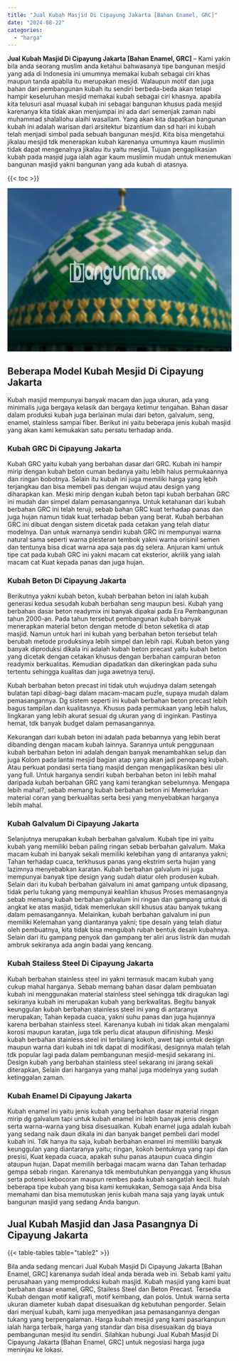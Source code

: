 ```yaml
---
title: "Jual Kubah Masjid Di Cipayung Jakarta [Bahan Enamel, GRC]"
date: "2024-08-22"
categories: 
  - "harga"
---
```


**Jual Kubah Masjid Di Cipayung Jakarta \[Bahan Enamel, GRC\]** – Kami yakin bila anda seorang muslim anda ketahui bahwasanya tipe bangunan mesjid yang ada di Indonesia ini umumnya memakai kubah sebagai ciri khas maupun tanda apabila itu merupakan mesjid. Walaupun motif dan juga bahan dari pembangunan kubah itu sendiri berbeda-beda akan tetapi hampir keseluruhan mesjid memakai kubah sebagai ciri khasnya. apabila kita telusuri asal muasal kubah ini sebagai bangunan khusus pada mesjid karenanya kita tidak akan menjumpai ini ada dari semenjak zaman nabi muhammad shalallohu alaihi wasallam. Yang akan kita dapatkan bangunan kubah ini adalah warisan dari arsitektur bizantium dan sd hari ini kubah telah menjadi simbol pada sebuah bangunan mesjid. Kita bisa mengetahui jikalau mesjid tdk menerapkan kubah karenanya umumnya kaum muslimin tidak dapat mengenalnya jikalau itu yaitu mesjid. Tujuan pengaplikasian kubah pada masjid juga ialah agar kaum muslimin mudah untuk menemukan bangunan masjid yakni bangunan yang ada kubah di atasnya.

{{< toc >}}

![Jual Kubah Masjid Di Cipayung Jakarta [Bahan Enamel, GRC]](/images/jual-kubah-masjid-25.png)

## Beberapa Model Kubah Mesjid Di Cipayung Jakarta

Kubah masjid mempunyai banyak macam dan juga ukuran, ada yang minimalis juga bergaya kelasik dan bergaya ketimur tengahan. Bahan dasar dalam produksi kubah juga berlainan mulai dari beton, galvalum, seng, enamel, stainless sampai fiber. Berikut ini yaitu beberapa jenis kubah masjid yang akan kami kemukakan satu persatu terhadap anda.

### Kubah GRC Di Cipayung Jakarta

Kubah GRC yaitu kubah yang berbahan dasar dari GRC. Kubah ini hampir mirip dengan kubah beton cuman bedanya yaitu lebih halus permukaannya dan ringan bobotnya. Selain itu kubah ini juga memiliki harga yang lebih terjangkau dan bisa membeli pas dengan wujud atau design yang diharapkan kan. Meski mirip dengan kubah beton tapi kubah berbahan GRC ini mudah dan simpel dalam pemasangannya. Untuk ketahanan dari kubah berbahan GRC ini telah teruji, sebab bahan GRC kuat terhadap panas dan juga hujan namun tidak kuat terhadap beban yang berat. Kubah berbahan GRC ini dibuat dengan sistem dicetak pada cetakan yang telah diatur modelnya. Dan untuk warnanya sendiri kubah GRC ini mempunyai warna natural sama seperti warna plesteran tembok yakni warna orisinil semen dan tentunya bisa dicat warna apa saja pas dg selera. Anjuran kami untuk tipe cat pada kubah GRC ini yakni macam cat eksterior, akrilik yang ialah macam cat Kuat kepada panas dan juga hujan.

### Kubah Beton Di Cipayung Jakarta

Berikutnya yakni kubah beton, kubah berbahan beton ini ialah kubah generasi kedua sesudah kubah berbahan seng maupun besi. Kubah yang berbahan dasar beton readymix ini banyak dipakai pada Era Pembangunan tahun 2000-an. Pada tahun tersebut pembangunan kubah banyak menerapkan material beton dengan metode di beton seketika di atap masjid. Namun untuk hari ini kubah yang berbahan beton tersebut telah berubah metode produksinya lebih simpel dan lebih rapi. Kubah beton yang banyak diproduksi dikala ini adalah kubah beton precast yaitu kubah beton yang dicetak dengan cetakan khusus dengan berbahan campuran beton readymix berkualitas. Kemudian dipadatkan dan dikeringkan pada suhu tertentu sehingga kualitas dan juga awetnya teruji.

Kubah berbahan beton precast ini tidak utuh wujudnya dalam setengah bulatan tapi dibagi-bagi dalam macam-macam puzle, supaya mudah dalam pemasangannya. Dg sistem seperti ini kubah berbahan beton precast lebih bagus tampilan dan kualitasnya. Khusus pada permukaan yang lebih halus, lingkaran yang lebih akurat sesuai dg ukuran yang di inginkan. Pastinya hemat, tdk banyak budget dalam pemasangannya.

Kekurangan dari kubah beton ini adalah pada bebannya yang lebih berat dibanding dengan macam kubah lainnya. Sarannya untuk penggunaan kubah berbahan beton ini adalah dengan banyak menambahkan selup dan juga Kolom pada lantai mesjid bagian atap yang akan jadi penopang kubah. Atau perkuat pondasi serta tiang masjid dengan mengaplikasikan besi ulir yang full. Untuk harganya sendiri kubah berbahan beton ini lebih mahal daripada kubah berbahan GRC yang kami terangkan sebelumnya. Mengapa lebih mahal?, sebab memang kubah berbahan beton ini Memerlukan material coran yang berkualitas serta besi yang menyebabkan harganya lebih mahal.

### Kubah Galvalum Di Cipayung Jakarta

Selanjutnya merupakan kubah berbahan galvalum. Kubah tipe ini yaitu kubah yang memiliki beban paling ringan sebab berbahan galvalum. Maka macam kubah ini banyak sekali memiliki kelebihan yang di antaranya yakni; Tahan terhadap cuaca, terkhusus panas yang ekstrim serta hujan yang lazimnya menyebabkan karatan. Kubah berbahan galvalum ini juga mempunyai banyak tipe design yang sudah diatur oleh produsen kubah. Selain dari itu kubah berbahan galvalum ini amat gampang untuk dipasang, tidak perlu tukang yang mempunyai keahlian khusus Proses memasangnya sebab memang kubah berbahan galvalum ini ringan dan gampang untuk di angkat ke atas masjid, tidak memerlukan skill khusus atau banyak tukang dalam pemasangannya. Melainkan, kubah berbahan galvalum ini pun memiliki Kelemahan yang diantaranya yakni; tipe desain yang telah diatur oleh pembuatnya, kita tidak bisa mengubah rubah bentuk desain kubahnya. Selain dari itu gampang penyok dan gampang ter aliri arus listrik dan mudah ambruk sekiranya ada angin badai yang kencang.

### Kubah Stailess Steel Di Cipayung Jakarta

Kubah berbahan stainless steel ini yakni termasuk macam kubah yang cukup mahal harganya. Sebab memang bahan dasar dalam pembuatan kubah ini menggunakan material stainless steel sehingga tdk diragukan lagi sekiranya kubah ini merupakan kubah yang berkwalitas. Begitu banyak keunggulan kubah berbahan stainless steel ini yang di antaranya merupakan; Tahan kepada cuaca, yakni suhu panas dan juga hujannya karena berbahan stainless steel. Karenanya kubah ini tidak akan mengalami korosi maupun karatan, juga tdk perlu dicat ataupun difinishing. Meski kubah berbahan stainless steel ini terbilang kokoh, awet tapi untuk design maupun warna dari kubah ini tdk dapat di modifikasi, designnya malah telah tdk popular lagi pada dalam pembangunan mesjid-mesjid sekarang ini. Design kubah yang berbahan stainless steel sekarang ini jarang sekali diterapkan, Selain dari harganya yang mahal juga modelnya yang sudah ketinggalan zaman.

### Kubah Enamel Di Cipayung Jakarta

Kubah enamel ini yaitu jenis kubah yang berbahan dasar material ringan mirip dg galvalum tapi untuk kubah enamel ini lebih banyak jenis design serta warna-warna yang bisa disesuaikan. Kubah enamel juga adalah kubah yang sedang naik daun dikala ini dan banyak banget pembeli dari model kubah ini. Tdk hanya itu saja, kubah berbahan enamel ini memiliki banyak keunggulan yang diantaranya yaitu; ringan, kokoh bentuknya yang rapi dan presisi, Kuat kepada cuaca, apakah suhu panas ataupun cuaca dingin ataupun hujan. Dapat memilih berbagai macam warna dan Tahan terhadap gempa sebab ringan. Karenanya tdk membutuhkan penyangga yang khusus serta potensi kebocoran maupun rembes pada kubah sangatlah kecil. Itulah beberapa tipe kubah yang bisa kami kemukakan, Semoga saja Anda bisa memahami dan bisa memutuskan jenis kubah mana saja yang layak untuk bangunan masjid yang sedang Anda bangun.

## Jual Kubah Masjid dan Jasa Pasangnya Di Cipayung Jakarta

{{< table-tables table="table2" >}}

Bila anda sedang mencari Jual Kubah Masjid Di Cipayung Jakarta \[Bahan Enamel, GRC\] karenanya sudah ideal anda berada web ini. Sebab kami yaitu perusahaan yang memproduksi kubah masjid. Kubah masjid yang kami buat berbahan dasar enamel, GRC, Stailess Steel dan Beton Precast. Tersedia Kubah dengan motif kaligrafi, motif kembang, dan polos. Untuk warna serta ukuran diameter kubah dapat disesuaikan dg kebutuhan pengorder. Selain dari menjual kubah, kami juga menyedikan jasa pemasangannya dengan tukang yang berpengalaman. Harga kubah mesjid yang kami pasarkanpun ialah harga terbaik, harga yang standar dan bisa disesuaikan dg biaya pembangunan mesjid itu sendiri. Silahkan hubungi Jual Kubah Masjid Di Cipayung Jakarta \[Bahan Enamel, GRC\] untuk negosiasi harga juga meninjau ke lokasi.
